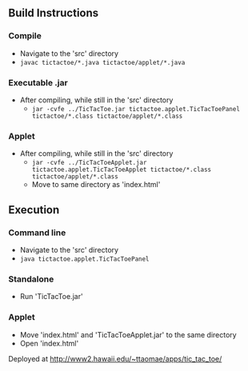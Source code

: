 ## Build Instructions
### Compile
* Navigate to the 'src' directory
* `javac tictactoe/*.java tictactoe/applet/*.java`

### Executable .jar
* After compiling, while still in the 'src' directory
    * `jar -cvfe ../TicTacToe.jar tictactoe.applet.TicTacToePanel tictactoe/*.class tictactoe/applet/*.class`

### Applet
* After compiling, while still in the 'src' directory
    * `jar -cvfe ../TicTacToeApplet.jar tictactoe.applet.TicTacToeApplet tictactoe/*.class tictactoe/applet/*.class`
    * Move to same directory as 'index.html'

## Execution
### Command line
* Navigate to the 'src' directory
* `java tictactoe.applet.TicTacToePanel`
### Standalone
* Run 'TicTacToe.jar'

### Applet
* Move 'index.html' and 'TicTacToeApplet.jar' to the same directory
* Open 'index.html'

Deployed at http://www2.hawaii.edu/~ttaomae/apps/tic_tac_toe/